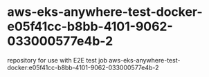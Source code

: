 # aws-eks-anywhere-test-docker-e05f41cc-b8bb-4101-9062-033000577e4b-2
repository for use with E2E test job aws-eks-anywhere-test-docker:e05f41cc-b8bb-4101-9062-033000577e4b-2
